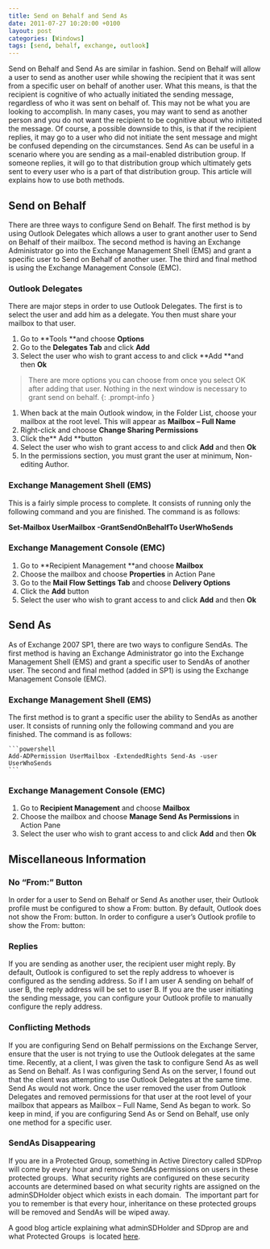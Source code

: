 ```yaml
---
title: Send on Behalf and Send As
date: 2011-07-27 10:20:00 +0100
layout: post
categories: [Windows]
tags: [send, behalf, exchange, outlook]
---
```

Send on Behalf and Send As are similar in fashion. Send on Behalf will allow a user to send as another user while showing the recipient that it was sent from a specific user on behalf of another user. What this means, is that the recipient is cognitive of who actually initiated the sending message, regardless of who it was sent on behalf of. This may not be what you are looking to accomplish. In many cases, you may want to send as another person and you do not want the recipient to be cognitive about who initiated the message. Of course, a possible downside to this, is that if the recipient replies, it may go to a user who did not initiate the sent message and might be confused depending on the circumstances. Send As can be useful in a scenario where you are sending as a mail-enabled distribution group. If someone replies, it will go to that distribution group which ultimately gets sent to every user who is a part of that distribution group. This article will explains how to use both methods.

## Send on Behalf

There are three ways to configure Send on Behalf. The first method is by using Outlook Delegates which allows a user to grant another user to Send on Behalf of their mailbox. The second method is having an Exchange Administrator go into the Exchange Management Shell (EMS) and grant a specific user to Send on Behalf of another user. The third and final method is using the Exchange Management Console (EMC).

### Outlook Delegates

There are major steps in order to use Outlook Delegates. The first is to select the user and add him as a delegate. You then must share your mailbox to that user.

  1. Go to **Tools **and choose **Options**
  2. Go to the **Delegates Tab** and click **Add**
  3. Select the user who wish to grant access to and click **Add **and then **Ok**

> There are more options you can choose from once you select OK after adding that user. Nothing in the next window is necessary to grant send on behalf.
{: .prompt-info }

  1. When back at the main Outlook window, in the Folder List, choose your mailbox at the root level. This will appear as **Mailbox – Full Name**
  2. Right-click and choose **Change Sharing Permissions**
  3. Click the** Add **button
  4. Select the user who wish to grant access to and click **Add** and then **Ok**
  5. In the permissions section, you must grant the user at minimum, Non-editing Author.

### Exchange Management Shell (EMS)

This is a fairly simple process to complete. It consists of running only the following command and you are finished. The command is as follows:

**Set-Mailbox UserMailbox -GrantSendOnBehalfTo UserWhoSends**

### Exchange Management Console (EMC)

  1. Go to **Recipient Management **and choose **Mailbox**
  2. Choose the mailbox and choose **Properties** in Action Pane
  3. Go to the **Mail Flow Settings Tab** and choose **Delivery Options**
  4. Click the **Add** button
  5. Select the user who wish to grant access to and click **Add** and then **Ok**


## Send As

As of Exchange 2007 SP1, there are two ways to configure SendAs. The first method is having an Exchange Administrator go into the Exchange Management Shell (EMS) and grant a specific user to SendAs of another user. The second and final method (added in SP1) is using the Exchange Management Console (EMC).

### Exchange Management Shell (EMS)

The first method is to grant a specific user the ability to SendAs as another user. It consists of running only the following command and you are finished. The command is as follows:

    ```powershell
    Add-ADPermission UserMailbox -ExtendedRights Send-As -user UserWhoSends
    ```

### Exchange Management Console (EMC)

1. Go to **Recipient Management** and choose **Mailbox**
2. Choose the mailbox and choose **Manage Send As Permissions** in Action Pane
3. Select the user who wish to grant access to and click **Add** and then **Ok**

## Miscellaneous Information

### No “From:” Button

In order for a user to Send on Behalf or Send As another user, their Outlook profile must be configured to show a From: button. By default, Outlook does not show the From: button. In order to configure a user’s Outlook profile to show the From: button:

### Replies

If you are sending as another user, the recipient user might reply. By default, Outlook is configured to set the reply address to whoever is configured as the sending address. So if I am user A sending on behalf of user B, the reply address will be set to user B. If you are the user initiating the sending message, you can configure your Outlook profile to manually configure the reply address.

### Conflicting Methods

If you are configuring Send on Behalf permissions on the Exchange Server, ensure that the user is not trying to use the Outlook delegates at the same time. Recently, at a client, I was given the task to configure Send As as well as Send on Behalf. As I was configuring Send As on the server, I found out that the client was attempting to use Outlook Delegates at the same time. Send As would not work. Once the user removed the user from Outlook Delegates and removed permissions for that user at the root level of your mailbox that appears as Mailbox – Full Name, Send As began to work. So keep in mind, if you are configuring Send As or Send on Behalf, use only one method for a specific user.

### SendAs Disappearing

If you are in a Protected Group, something in Active Directory called SDProp will come by every hour and remove SendAs permissions on users in these protected groups.  What security rights are configured on these security accounts are determined based on what security rights are assigned on the adminSDHolder object which exists in each domain.  The important part for you to remember is that every hour, inheritance on these protected groups will be removed and SendAs will be wiped away.

A good blog article explaining what adminSDHolder and SDprop are and what Protected Groups  is located [here](http://theessentialexchange.com/blogs/michael/archive/2008/10/22/admincount-adminsdholder-sdprop-and-you.aspx).
